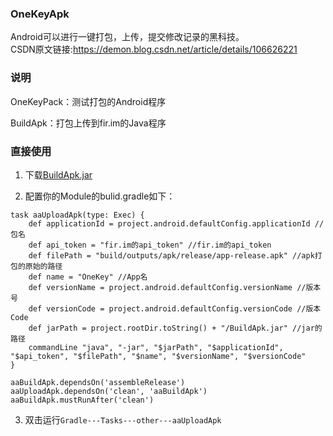 ### OneKeyApk

Android可以进行一键打包，上传，提交修改记录的黑科技。  
CSDN原文链接:<https://demon.blog.csdn.net/article/details/106626221>


### 说明
OneKeyPack：测试打包的Android程序  

BuildApk：打包上传到fir.im的Java程序  


### 直接使用

1. 下载[BuildApk.jar](https://github.com/DeMonLiu623/OneKeyApk/blob/master/OneKeyPack/BuildApk.jar)  

2. 配置你的Module的bulid.gradle如下：

```
task aaUploadApk(type: Exec) {
    def applicationId = project.android.defaultConfig.applicationId //包名
    def api_token = "fir.im的api_token" //fir.im的api_token
    def filePath = "build/outputs/apk/release/app-release.apk" //apk打包的原始的路径
    def name = "OneKey" //App名
    def versionName = project.android.defaultConfig.versionName //版本号
    def versionCode = project.android.defaultConfig.versionCode //版本Code
    def jarPath = project.rootDir.toString() + "/BuildApk.jar" //jar的路径
    commandLine "java", "-jar", "$jarPath", "$applicationId", "$api_token", "$filePath", "$name", "$versionName", "$versionCode"
}

aaBuildApk.dependsOn('assembleRelease')
aaUploadApk.dependsOn('clean', 'aaBuildApk')
aaBuildApk.mustRunAfter('clean')
```


3. 双击运行```Gradle---Tasks---other---aaUploadApk```
